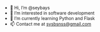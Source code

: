 - 👋 Hi, I’m @seybays
- 👀 I’m interested in software development
- 🌱 I’m currently learning Python and Flask
- 📫 Contact me at sysbsnss@gmail.com
